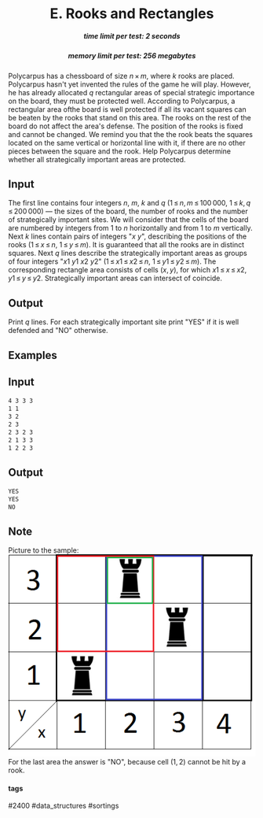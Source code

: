 <h1 style='text-align: center;'> E. Rooks and Rectangles</h1>

<h5 style='text-align: center;'>time limit per test: 2 seconds</h5>
<h5 style='text-align: center;'>memory limit per test: 256 megabytes</h5>

Polycarpus has a chessboard of size *n* × *m*, where *k* rooks are placed. Polycarpus hasn't yet invented the rules of the game he will play. However, he has already allocated *q* rectangular areas of special strategic importance on the board, they must be protected well. According to Polycarpus, a rectangular area of ​​the board is well protected if all its vacant squares can be beaten by the rooks that stand on this area. The rooks on the rest of the board do not affect the area's defense. The position of the rooks is fixed and cannot be changed. We remind you that the the rook beats the squares located on the same vertical or horizontal line with it, if there are no other pieces between the square and the rook. Help Polycarpus determine whether all strategically important areas are protected.

## Input

The first line contains four integers *n*, *m*, *k* and *q* (1 ≤ *n*, *m* ≤ 100 000, 1 ≤ *k*, *q* ≤ 200 000) — the sizes of the board, the number of rooks and the number of strategically important sites. We will consider that the cells of the board are numbered by integers from 1 to *n* horizontally and from 1 to *m* vertically. Next *k* lines contain pairs of integers "*x* *y*", describing the positions of the rooks (1 ≤ *x* ≤ *n*, 1 ≤ *y* ≤ *m*). It is guaranteed that all the rooks are in distinct squares. Next *q* lines describe the strategically important areas as groups of four integers "*x*1 *y*1 *x*2 *y*2" (1 ≤ *x*1 ≤ *x*2 ≤ *n*, 1 ≤ *y*1 ≤ *y*2 ≤ *m*). The corresponding rectangle area consists of cells (*x*, *y*), for which *x*1 ≤ *x* ≤ *x*2, *y*1 ≤ *y* ≤ *y*2. Strategically important areas can intersect of coincide.

## Output

Print *q* lines. For each strategically important site print "YES" if it is well defended and "NO" otherwise.

## Examples

## Input


```
4 3 3 3  
1 1  
3 2  
2 3  
2 3 2 3  
2 1 3 3  
1 2 2 3  

```
## Output


```
YES  
YES  
NO  

```
## Note

Picture to the sample: ![](images/4b760b396c0058262fe776c85e60c5effd77ec1a.png) For the last area the answer is "NO", because cell (1, 2) cannot be hit by a rook.



#### tags 

#2400 #data_structures #sortings 